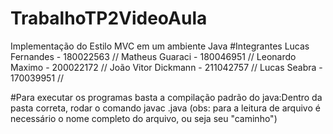 # TrabalhoTP2VideoAula
Implementação do Estilo MVC em um ambiente Java
#Integrantes
Lucas Fernandes - 180022563 //
Matheus Guaraci - 180046951 //
Leonardo Maximo - 200022172 //
João Vitor Dickmann - 211042757 //
Lucas Seabra - 170039951 //

#Para executar os programas basta a compilação padrão do java:Dentro da pasta correta, rodar o comando javac <nomeDoArquivo>.java  (obs: para a leitura de arquivo é necessário o nome completo do arquivo, ou seja seu "caminho")
